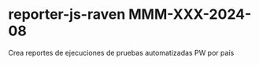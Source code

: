 # reporter-js-raven MMM-XXX-2024-08
Crea reportes de ejecuciones de pruebas automatizadas PW por país
